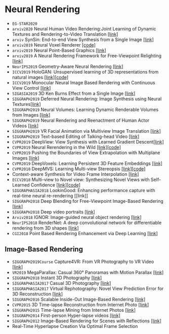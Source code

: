 # Neural Rendering
* `EG-STAR2020`
* `arxiv2020` Neural Human Video Rendering:Joint Learning of Dynamic Textures and Rendering-to-Video Translation [[link]](https://arxiv.org/pdf/2001.04947v1.pdf)
* `arxiv` SynSin: End-to-end View Synthesis from a Single Image [[link]](https://arxiv.org/pdf/1912.08804.pdf)
* `arxiv2019` Neural Voxel Renderer [[code]](http://www.krematas.com/nvr/index.html)
* `arxiv2019` Neural Point-Based Graphics [[link]](https://arxiv.org/pdf/1906.08240.pdf)
* `arxiv2019` A Neural Rendering Framework for Free-Viewpoint Relighting [[link]](https://128.84.21.199/pdf/1911.11530.pdf)
* `NeurIPS2019` Geometry-Aware Neural Rendering [[link]](https://arxiv.org/abs/1911.04554)
* `ICCV2019` HoloGAN: Unsupervised learning of 3D representations from natural images [[link]](https://arxiv.org/abs/1904.01326)[[code]](https://github.com/thunguyenphuoc/HoloGAN)
* `ICCV2019` Monocular Neural Image Based Rendering with Continuous View Control [[link]](https://arxiv.org/pdf/1901.01880.pdf)
* `SIGASIA2019` 3D Ken Burns Effect from a Single Image [[link]](https://github.com/sniklaus/3d-ken-burns)
* `SIGGRAPH2019` Deferred Neural Rendering: Image Synthesis using Neural Textures[[link]](https://www.niessnerlab.org/projects/thies2019neural.html)
* `SIGGRAPH2019` Neural Volumes: Learning Dynamic Renderable Volumes from Images [[link]](https://research.fb.com/publications/neural-volumes-learning-dynamic-renderable-volumes-from-images/)
* `SIGGRAPH2019` Neural Rendering and Reenactment of Human Actor Videos [[link]](http://gvv.mpi-inf.mpg.de/projects/wxu/HumanReenactment/)
* `SIGGRAPH2019` VR Facial Animation via Multiview Image Translation [[link]](https://research.fb.com/publications/vr-facial-animation-via-multiview-image-translation/)
* `SIGGRAPH2019` Text-based Editing of Talking-head Video [[link]](https://www.ohadf.com/projects/text-based-editing/)
* `CVPR2019` DeepView: View Synthesis with Learned Gradient Descent[[link]](https://augmentedperception.github.io/deepview/)
* `CVPR2019` Neural Rerendering in the Wild [[link]](http://openaccess.thecvf.com/content_CVPR_2019/papers/Meshry_Neural_Rerendering_in_the_Wild_CVPR_2019_paper.pdf)[[code]](https://github.com/google/neural_rerendering_in_the_wild)
* `CVPR2019` Pushing the Boundaries of View Extrapolation with Multiplane Images [[link]](http://cseweb.ucsd.edu/~ravir/MPI_pratul.pdf)
* `CVPR2019` DeepVoxels: Learning Persistent 3D Feature Embeddings [[link]](https://www.niessnerlab.org/projects/sitzmann2019deepvoxels.html)
* `CVPR2018` DeepMVS: Learning Multi-view Stereopsis [[link]](https://phuang17.github.io/DeepMVS/index.html)[[code]](https://github.com/phuang17/DeepMVS)
* Context-aware Synthesis for Video Frame Interpolation [[link]](https://arxiv.org/pdf/1803.10967.pdf)
* `ECCV2018` Multi-view to Novel view: Synthesizing Novel Views with Self-Learned Confidence [[link]](https://shaohua0116.github.io/Multiview2Novelview/)[[code]](https://github.com/shaohua0116/Multiview2Novelview)
* `SIGGRAPHASIA2018` LookinGood: Enhancing performance capture with real-time neural re-rendering [[link]]
* `SIGGRAPH2018` Deep Blending for Free-Viewpoint Image-Based Rendering [[link]](https://www-sop.inria.fr/reves/Basilic/2018/HPPFDB18/)
* `SIGGRAPH2018` Deep video portraits [[link]](https://gvv.mpi-inf.mpg.de/projects/DeepVideoPortraits/)
* `Arxiv2018`  IGNOR: Image-guided neural object rendering [[link]](https://www.niessnerlab.org/projects/thies2018ignor.html)
* `NeurIPS2018` RenderNet: A deep convolutional network for differentiable rendering from 3D shapes [[link]](https://github.com/thunguyenphuoc/RenderNet)
* `CGI2018` Point Based Rendering Enhancement via Deep Learning [[link]](http://faculty.missouri.edu/duanye/CGI_2018-low-res.pdf)

## Image-Based Rendering
* `SIGGRAPH2019Course` Capture4VR: From VR Photography to VR Video [[link]](https://richardt.name/publications/capture4vr/)
* `VR2019` MegaParallax: Casual 360° Panoramas with Motion Parallax [[link]](https://richardt.name/publications/megaparallax/) 
* `SIGGRAPH2018` Instant 3D Photography [[link]](http://visual.cs.ucl.ac.uk/pubs/instant3d/)
* `SIGGRAPHASIA2017` Casual 3D Photography [[link]](http://visual.cs.ucl.ac.uk/pubs/casual3d/)
* `SIGGRAPHASIA2017` Virtual Rephotography: Novel View Prediction Error for 3D Reconstruction [[link]](https://ibmr-benchmark.gcc.informatik.tu-darmstadt.de/)
* `SIGGRAPH2016` Scalable Inside-Out Image-Based Rendering [[link]](http://visual.cs.ucl.ac.uk/pubs/insideout/)
* `CVPR2015` 3D Time-lapse Reconstruction from Internet Photo [[link]](http://grail.cs.washington.edu/projects/timelapse3d/)
* `SIGGRAPH2015` Time-lapse Mining from Internet Photos [[link]](https://grail.cs.washington.edu/projects/timelapse/)
* `SIGGRAPH2014` First-person Hyper-lapse videos [[link]](https://www.microsoft.com/en-us/research/product/computational-photography-applications/microsoft-hyperlapse-pro/?from=http%3A%2F%2Fresearch.microsoft.com%2Fhyperlapse)
* `SIGGRAPH2012` Image-Based Rendering for Scenes with Reflections [[link]](https://www.microsoft.com/en-us/research/wp-content/uploads/2016/02/Sinha-IBRSR-SG2012b.pdf)
* Real-Time Hyperlapse Creation Via Optimal Frame Selection
